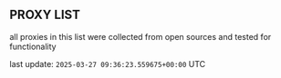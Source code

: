 ## PROXY LIST

all proxies in this list were collected from open sources and tested for functionality

last update: `2025-03-27 09:36:23.559675+00:00` UTC
